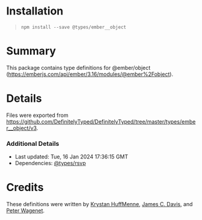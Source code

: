 # Installation
> `npm install --save @types/ember__object`

# Summary
This package contains type definitions for @ember/object (https://emberjs.com/api/ember/3.16/modules/@ember%2Fobject).

# Details
Files were exported from https://github.com/DefinitelyTyped/DefinitelyTyped/tree/master/types/ember__object/v3.

### Additional Details
 * Last updated: Tue, 16 Jan 2024 17:36:15 GMT
 * Dependencies: [@types/rsvp](https://npmjs.com/package/@types/rsvp)

# Credits
These definitions were written by [Krystan HuffMenne](https://github.com/gitKrystan), [James C. Davis](https://github.com/jamescdavis), and [Peter Wagenet](https://github.com/wagenet).
